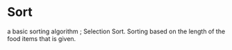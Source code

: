 # Sort
 a basic sorting algorithm ; Selection Sort. Sorting based on the length of the food items that is given.
